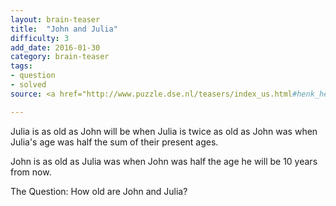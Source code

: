 ```yaml
---
layout: brain-teaser
title:  "John and Julia"
difficulty: 3
add_date: 2016-01-30
category: brain-teaser
tags:
- question
- solved
source: <a href="http://www.puzzle.dse.nl/teasers/index_us.html#henk_helma">Ultimate Puzzle Size</a>

---
```


Julia is as old as John will be when Julia is twice as old as John was when Julia's age was half the sum of their present ages.

John is as old as Julia was when John was half the age he will be 10 years from now.

The Question: How old are John and Julia?
